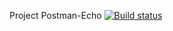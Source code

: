 Project Postman-Echo [![Build status](https://ci.appveyor.com/api/projects/status/mt23edp74cg98413/branch/main?svg=true)](https://ci.appveyor.com/project/AlexSashaNik/postman-echo/branch/main)
